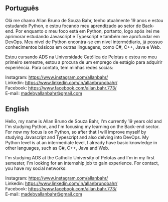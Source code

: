 ## Português
Olá me chamo Allan Bruno de Souza Bahr, tenho atualmente 19 anos e estou estudando Python, e estou focando meu aprendizado ao setor de Back-end.
Por enquanto o meu foco está em Python, portanto, logo após irei me aprimorar estudando Javascript e Typescript e também me aprofundar em DevOps.
Meu nível de Python encontra-se em nivel intermédiario, já possuo conhecimentos básicos em outras linguagens, como C#, C++, Java e Web.

Estou cursando ADS na Universidade Católica de Pelotas e estou no meu primeiro semestre, estou a procura de um emprego de estágio para adquirir experiência.
Para contato, tem minhas redes socias:

Instagram: https://www.instagram.com/allanbahr/<br>
Linkedin: https://www.linkedin.com/in/allanbrunobahr/<br>
Facebook: https://www.facebook.com/allan.bahr.773/<br>
E-mail: madebyallanbahr@gmail.com<br>

## English
Hello, my name is Allan Bruno de Souza Bahr, I'm currently 19 years old and I'm studying Python, and I'm focusing my learning on the Back-end sector.
For now my focus is on Python, so after that I will improve myself by studying Javascript and Typescript and also delving into DevOps.
My Python level is at an intermediate level, I already have basic knowledge in other languages, such as C#, C++, Java and Web.

I'm studying ADS at the Catholic University of Pelotas and I'm in my first semester, I'm looking for an internship job to gain experience.
For contact, you have my social networks:

Instagram: https://www.instagram.com/allanbahr/<br>
Linkedin: https://www.linkedin.com/in/allanbrunobahr/<br>
Facebook: https://www.facebook.com/allan.bahr.773/<br>
E-mail: madebyallanbahr@gmail.com<br>

<!---
madebyallanbahr/madebyallanbahr is a ✨ special ✨ repository because its `README.md` (this file) appears on your GitHub profile.
You can click the Preview link to take a look at your changes.
--->
